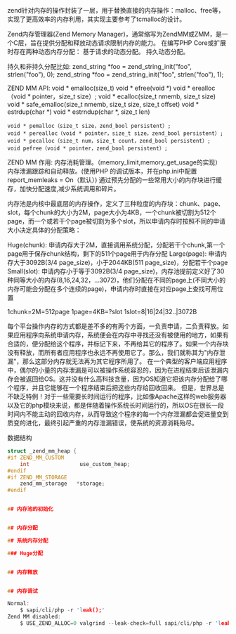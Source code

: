 zend针对内存的操作封装了一层，用于替换直接的内存操作：malloc、free等，实现了更高效率的内存利用，其实现主要参考了tcmalloc的设计。


Zend内存管理器(Zend Memory Manager)，通常缩写为ZendMM或ZMM，是一个C层，旨在提供分配和释放动态请求限制内存的能力。
在编写PHP Core或扩展时存在两种动态内存分配：
    基于请求的动态分配。
    持久动态分配。

持久和非持久分配比如:
    zend_string *foo = zend_string_init("foo", strlen("foo"), 0);
    zend_string *foo = zend_string_init("foo", strlen("foo"), 1);

ZEND MM API:
    void * emalloc(size_t)
    void * efree(void *) 
    void * erealloc（void * pointer，size_t size）;
    void * ecalloc(size_t nmemb, size_t size)
    void * safe_emalloc(size_t nmemb, size_t size, size_t offset)
    void * estrdup(char *)
    void * estrndup(char *, size_t len)
    
    void * pemalloc（size_t size，zend_bool persistent）;
    void * perealloc（void * pointer，size_t size，zend_bool persistent）;
    void * pecalloc（size_t num，size_t count，zend_bool persistent）;
    void pefree（void * pointer，zend_bool persistent）;
ZEND MM 作用:
    内存消耗管理。（memory_limit,memory_get_usage的实现）
    内存泄漏跟踪和自动释放。(使用PHP 的调试版本，并在php.ini中配置report_memleaks = On（默认）)
    通过预先分配的一些常用大小的内存块进行缓存，加快分配速度,减少系统调用和碎片。




内存池是内核中最底层的内存操作，定义了三种粒度的内存块：chunk、page、slot，每个chunk的大小为2M，page大小为4KB，一个chunk被切割为512个page，而一个或若干个page被切割为多个slot，所以申请内存时按照不同的申请大小决定具体的分配策略：

Huge(chunk): 申请内存大于2M，直接调用系统分配，分配若干个chunk,第一个page用于保存chunk结构，剩下的511个page用于内存分配
Large(page): 申请内存大于3092B(3/4 page_size)，小于2044KB(511 page_size)，分配若干个page
Small(slot): 申请内存小于等于3092B(3/4 page_size)，内存池提前定义好了30种同等大小的内存(8,16,24,32，...3072)，他们分配在不同的page上(不同大小的内存可能会分配在多个连续的page)，申请内存时直接在对应page上查找可用位置

1chunk=2M=512page 
1page=4KB=?slot
1slot=8|16|24|32..|3072B



每个平台操作内存的方式都是差不多的有两个方面，一负责申请，二负责释放。如果应用程序向系统申请内存，系统便会在内存中寻找还没有被使用的地方，如果有合适的，便分配给这个程序，并标记下来，不再给其它的程序了。如果一个内存块没有释放，而所有者应用程序也永远不再使用它了。那么，我们就称其为"内存泄漏"，那么这部分内存就无法再为其它程序所用了。 在一个典型的客户端应用程序中，偶尔的小量的内存泄漏是可以被操作系统容忍的，因为在进程结束后该泄漏内存会被返回给OS。这并没有什么高科技含量，因为OS知道它把该内存分配给了哪个程序，并且它能够在一个程序结束后把这些内存给回收回来。 但是，世界总是不缺乏特例！对于一些需要长时间运行的程序，比如像Apache这样的web服务器以及它的php模块来说，都是伴随着操作系统长时间运行的，所以OS在很长一段时间内不能主动的回收内存，从而导致这个程序的每一个内存泄漏都会促进量变到质变的进化，最终引起严重的内存泄漏错误，使系统的资源消耗殆尽。



数据结构
```c
struct _zend_mm_heap {
#if ZEND_MM_CUSTOM
	int                use_custom_heap;
#endif
#if ZEND_MM_STORAGE
	zend_mm_storage   *storage;
#endif


## 内存池的初始化


## 内存分配

## 系统内存分配

### Huge分配


## 内存释放


## 内存调试

Normal:
    $ sapi/cli/php -r 'leak();'
Zend MM disabled:
    $ USE_ZEND_ALLOC=0 valgrind --leak-check=full sapi/cli/php -r 'leak();'


























